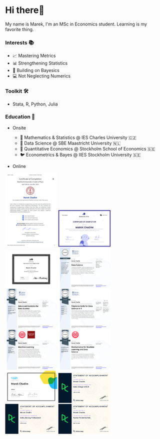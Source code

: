 # Hi there👋 
My name is Marek, I'm an MSc in Economics student.
Learning is my favorite thing.

### Interests 📚
- 📈 Mastering Metrics
- 📊 Strengthening Statistics
- 🎲 Building on Bayesics
- 💻 Not Neglecting Numerics

### Toolkit 🛠️
- Stata, R, Python, Julia
  
### Education 🏫
- Onsite
  - 🐣 Mathematics & Statistics @ IES Charles University 🇨🇿
  - 🐥 Data Science @ SBE Maastricht University 🇳🇱
  - 🐔 Quantitative Economics @ Stockholm School of Economics 🇸🇪 
  - 🐦 Econometrics & Bayes @ IIES Stockholm University 🇸🇪 

- Online
<p float="left">
  <img src="StanfordCode23.png" width="33%" />
  <img src="certificate-elements-of-ai.png" width="33%" />
  <img src="certificate-of-completion-for-introduction-to-julia.png" width="33%" />
  <img src="DataScience.png" width="33%" />
  <img src="Statistics.png" width="33%" />
  <img src="Tidyverse.png" width="33%" />
  <img src="MachineLearning.png" width="33%" />
  <img src="Mathematics.png" width="33%" />
  <img src="PythonKaggle.png" width="33%" /> 
  <img src="DataAnalystR.png" width="33%" />
  <img src="DataLiteracy.png" width="33%" />
  <img src="PythonFundamentals.png" width="33%" />
</p>



 

 






